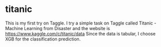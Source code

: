 # titanic
This is my first try on Taggle.
I try a simple task on Taggle called Titanic - Machine Learning from Disaster and the website is https://www.kaggle.com/c/titanic/data
Since the data is tabular, I choose XGB for the classification prediction.